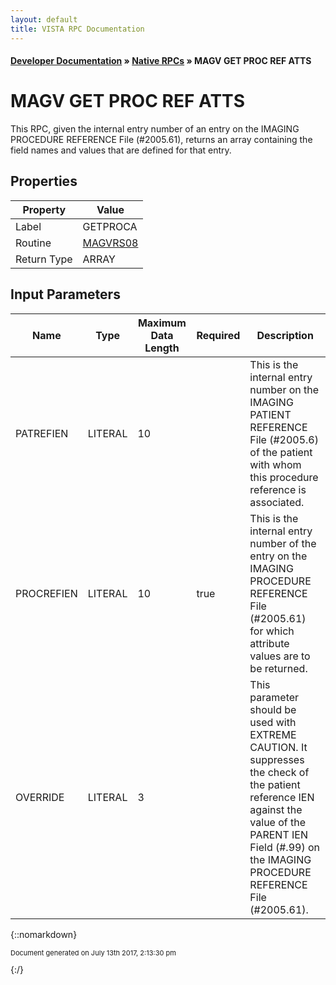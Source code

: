 ```yaml
---
layout: default
title: VISTA RPC Documentation
---
```


#### [Developer Documentation](../index) &#187; [Native RPCs](TableOfContents) &#187; MAGV GET PROC REF ATTS<br/>
# MAGV GET PROC REF ATTS

This RPC, given the internal entry number of an entry on the IMAGING PROCEDURE REFERENCE File (#2005.61), returns an array containing the field names and values that are defined for that entry.

## Properties

Property | Value
--- | ---
Label | GETPROCA
Routine | [MAGVRS08](http://code.osehra.org/dox/Routine_MAGVRS08_source.html)
Return Type | ARRAY


## Input Parameters

Name | Type | Maximum Data Length | Required | Description
--- | --- | --- | --- | ---
PATREFIEN | LITERAL | 10 |  | This is the internal entry number on the IMAGING PATIENT REFERENCE File (#2005.6) of the patient with whom this procedure reference is associated.
PROCREFIEN | LITERAL | 10 | true | This is the internal entry number of the entry on the IMAGING PROCEDURE REFERENCE File (#2005.61) for which attribute values are to be returned.
OVERRIDE | LITERAL | 3 |  | This parameter should be used with EXTREME CAUTION.  It suppresses the check of the patient reference IEN against the value of the PARENT IEN Field (#.99) on the IMAGING PROCEDURE REFERENCE File (#2005.61).



{::nomarkdown} <br/><p style="font-size: 11px">Document generated on July 13th 2017, 2:13:30 pm</p>{:/}